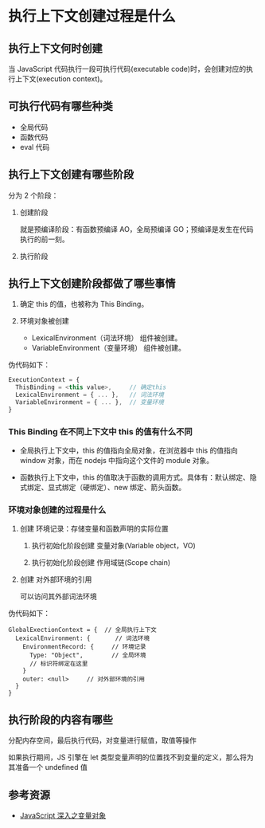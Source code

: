 # 执行上下文创建过程是什么

## 执行上下文何时创建

当 JavaScript 代码执行一段可执行代码(executable code)时，会创建对应的执行上下文(execution context)。

## 可执行代码有哪些种类

- 全局代码
- 函数代码
- eval 代码

## 执行上下文创建有哪些阶段

分为 2 个阶段：

1. 创建阶段

   就是预编译阶段：有函数预编译 AO，全局预编译 GO；预编译是发生在代码执行的前一刻。

2. 执行阶段

## 执行上下文创建阶段都做了哪些事情

1. 确定 this 的值，也被称为 This Binding。

2. 环境对象被创建

   - LexicalEnvironment（词法环境） 组件被创建。
   - VariableEnvironment（变量环境） 组件被创建。

伪代码如下：

```ts
ExecutionContext = {
  ThisBinding = <this value>,     // 确定this
  LexicalEnvironment = { ... },   // 词法环境
  VariableEnvironment = { ... },  // 变量环境
}
```

### This Binding 在不同上下文中 this 的值有什么不同

- 全局执行上下文中，this 的值指向全局对象，在浏览器中 this 的值指向 window 对象，而在 nodejs 中指向这个文件的 module 对象。

- 函数执行上下文中，this 的值取决于函数的调用方式。具体有：默认绑定、隐式绑定、显式绑定（硬绑定）、new 绑定、箭头函数。

### 环境对象创建的过程是什么

1. 创建 环境记录：存储变量和函数声明的实际位置

   1. 执行初始化阶段创建 变量对象(Variable object，VO)

   2. 执行初始化阶段创建 作用域链(Scope chain)

2. 创建 对外部环境的引用

   可以访问其外部词法环境

伪代码如下：

```ts{3,7}
GlobalExectionContext = {  // 全局执行上下文
  LexicalEnvironment: {       // 词法环境
    EnvironmentRecord: {     // 环境记录
      Type: "Object",        // 全局环境
      // 标识符绑定在这里
    }
    outer: <null>     // 对外部环境的引用
  }
}
```

## 执行阶段的内容有哪些

分配内存空间，最后执行代码，对变量进行赋值，取值等操作

如果执行期间，JS 引擎在 let 类型变量声明的位置找不到变量的定义，那么将为其准备一个 undefined 值

## 参考资源

- [JavaScript 深入之变量对象](https://github.com/mqyqingfeng/Blog/issues/5)


